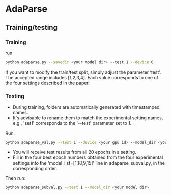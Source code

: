 # AdaParse
##  Training/testing

### Training
run
```bash
python adaparse.py --savedir <your model dir> --test 1 --device 0
```
If you want to modify the train/test split, simply adjust the parameter ‘test’. The accepted range includes [1,2,3,4]. Each value corresponds to one of the four settings described in the paper.

### Testing
- During training, folders are automatically generated with timestamped names. 
- It's advisable to rename them to match the experimental setting names, e.g., 'set1' corresponds to the '--test' parameter set to 1. 

Run:
```bash
python adaparse_val.py --test 1 --device <your gpu id> --model_dir <your model dir>+'/set1/model/'
```

- You will receive test results from all 20 epochs in a setting. 
- Fill in the four best epoch numbers obtained from the four experimental settings into the 'model_list=[1,18,9,15]' line in adaparse_subval.py, in the corresponding order.

Then run:
```bash
python adaparse_subval.py --test 1 --model_dir <your model dir>
```
